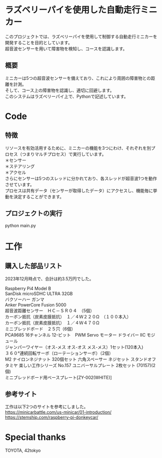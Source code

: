 # ラズベリーパイを使用した自動走行ミニカー

このプロジェクトでは、ラズベリーパイを使用して制御する自動走行ミニカーを開発することを目的としています。  
超音波センサーを用いて障害物を検知し、コースを認識します。  




## 概要

ミニカーは5つの超音波センサーを備えており、これにより周囲の障害物との距離を計測。  
そして、コース上の障害物を認識し、適切に回避します。  
このシステムはラズベリーパイ上で、Pythonで記述しています。  

# Code
## 特徴
リソースを有効活用するために、ミニカーの機能を3つにわけ、それぞれを別プロセス（つまりマルチプロセス）で実行しています。  
＊センサー  
＊ステアリング  
＊アクセル  
さらにセンサーは5つのスレッドに分かれており、各スレッドが超音波1つを動作させています。  
プロセスは共有データ（センサーが取得したデータ）にアクセスし、機能毎に挙動を決定することができます。  

## プロジェクトの実行
python main.py  

# 工作
## 購入した部品リスト
2023年12月時点で、合計は約3.5万円でした。  

Raspberry Pi4 Model B  
SanDisk microSDHC ULTRA 32GB  
バクソーハー ガンマ  
Anker PowerCore Fusion 5000  
超音波距離センサー　ＨＣ－ＳＲ０４　（5個）  
カーボン抵抗（炭素皮膜抵抗）　１／４Ｗ２２０Ω　（１００本入）  
カーボン抵抗（炭素皮膜抵抗）　１／４Ｗ４７０Ω  
ミニブレッドボード　２５穴（6個）  
PCA9685 16チャンネル 12-ビット　PWM Servo モーター ドライバー IIC モジュール  
ジャンパーワイヤー（オス-メス オス-オス メス-メス）1セット(120本入)  
３６０°連続回転サーボ（ローテーションサーボ）（2個）  
M2 ナイロンネジナット 320個セット 六角スペーサー ネジセット スタンドオフ  
タミヤ 楽しい工作シリーズ No.157 ユニバーサルプレート 2枚セット (70157)(2個)  
ミニブレッドボード用ベースプレート[ZY-002(WHITE)]  

## 参考サイト
工作は以下2つのサイトを参考にしました。  
https://minicarbattle.com/us-minicar/01-introduction/  
https://stemship.com/raspberry-pi-donkeycar/  

# Special thanks
TOYOTA, 42tokyo
